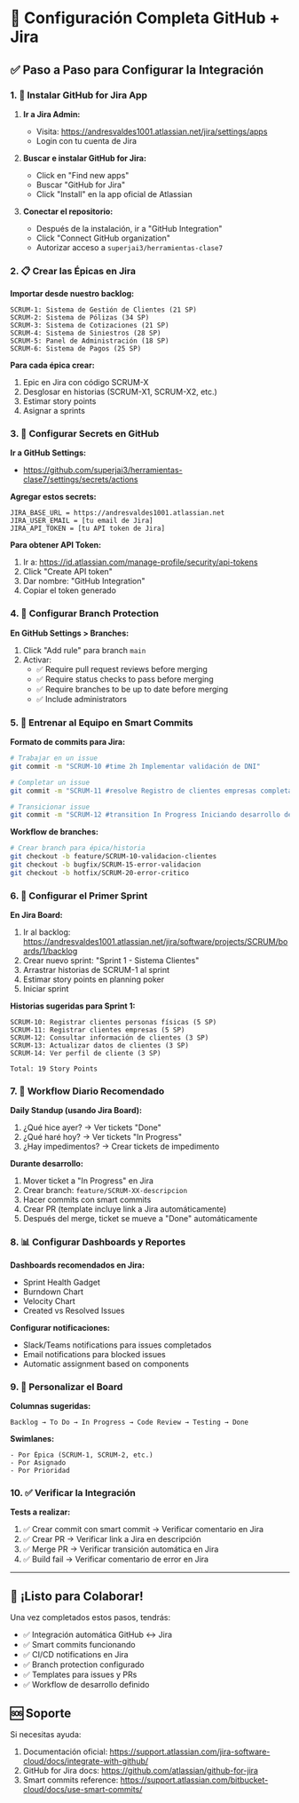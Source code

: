 # 🚀 Configuración Completa GitHub + Jira

## ✅ Paso a Paso para Configurar la Integración

### 1. 🔗 Instalar GitHub for Jira App

1. **Ir a Jira Admin:**
   - Visita: https://andresvaldes1001.atlassian.net/jira/settings/apps
   - Login con tu cuenta de Jira

2. **Buscar e instalar GitHub for Jira:**
   - Click en "Find new apps"
   - Buscar "GitHub for Jira"
   - Click "Install" en la app oficial de Atlassian

3. **Conectar el repositorio:**
   - Después de la instalación, ir a "GitHub Integration"
   - Click "Connect GitHub organization"
   - Autorizar acceso a `superjai3/herramientas-clase7`

### 2. 📋 Crear las Épicas en Jira

**Importar desde nuestro backlog:**

```
SCRUM-1: Sistema de Gestión de Clientes (21 SP)
SCRUM-2: Sistema de Pólizas (34 SP)  
SCRUM-3: Sistema de Cotizaciones (21 SP)
SCRUM-4: Sistema de Siniestros (28 SP)
SCRUM-5: Panel de Administración (18 SP)
SCRUM-6: Sistema de Pagos (25 SP)
```

**Para cada épica crear:**
1. Epic en Jira con código SCRUM-X
2. Desglosar en historias (SCRUM-X1, SCRUM-X2, etc.)
3. Estimar story points
4. Asignar a sprints

### 3. 🔐 Configurar Secrets en GitHub

**Ir a GitHub Settings:**
- https://github.com/superjai3/herramientas-clase7/settings/secrets/actions

**Agregar estos secrets:**
```
JIRA_BASE_URL = https://andresvaldes1001.atlassian.net
JIRA_USER_EMAIL = [tu email de Jira]
JIRA_API_TOKEN = [tu API token de Jira]
```

**Para obtener API Token:**
1. Ir a: https://id.atlassian.com/manage-profile/security/api-tokens  
2. Click "Create API token"
3. Dar nombre: "GitHub Integration"
4. Copiar el token generado

### 4. 🌿 Configurar Branch Protection

**En GitHub Settings > Branches:**
1. Click "Add rule" para branch `main`
2. Activar:
   - ✅ Require pull request reviews before merging
   - ✅ Require status checks to pass before merging
   - ✅ Require branches to be up to date before merging
   - ✅ Include administrators

### 5. 📝 Entrenar al Equipo en Smart Commits

**Formato de commits para Jira:**
```bash
# Trabajar en un issue
git commit -m "SCRUM-10 #time 2h Implementar validación de DNI"

# Completar un issue  
git commit -m "SCRUM-11 #resolve Registro de clientes empresas completado"

# Transicionar issue
git commit -m "SCRUM-12 #transition In Progress Iniciando desarrollo de consultas"
```

**Workflow de branches:**
```bash
# Crear branch para épica/historia
git checkout -b feature/SCRUM-10-validacion-clientes
git checkout -b bugfix/SCRUM-15-error-validacion
git checkout -b hotfix/SCRUM-20-error-critico
```

### 6. 🎯 Configurar el Primer Sprint

**En Jira Board:**
1. Ir al backlog: https://andresvaldes1001.atlassian.net/jira/software/projects/SCRUM/boards/1/backlog
2. Crear nuevo sprint: "Sprint 1 - Sistema Clientes"
3. Arrastrar historias de SCRUM-1 al sprint
4. Estimar story points en planning poker
5. Iniciar sprint

**Historias sugeridas para Sprint 1:**
```
SCRUM-10: Registrar clientes personas físicas (5 SP)
SCRUM-11: Registrar clientes empresas (5 SP)  
SCRUM-12: Consultar información de clientes (3 SP)
SCRUM-13: Actualizar datos de clientes (3 SP)
SCRUM-14: Ver perfil de cliente (3 SP)

Total: 19 Story Points
```

### 7. 🔄 Workflow Diario Recomendado

**Daily Standup (usando Jira Board):**
1. ¿Qué hice ayer? → Ver tickets "Done"
2. ¿Qué haré hoy? → Ver tickets "In Progress"  
3. ¿Hay impedimentos? → Crear tickets de impedimento

**Durante desarrollo:**
1. Mover ticket a "In Progress" en Jira
2. Crear branch: `feature/SCRUM-XX-descripcion`
3. Hacer commits con smart commits
4. Crear PR (template incluye link a Jira automáticamente)
5. Después del merge, ticket se mueve a "Done" automáticamente

### 8. 📊 Configurar Dashboards y Reportes

**Dashboards recomendados en Jira:**
- Sprint Health Gadget
- Burndown Chart  
- Velocity Chart
- Created vs Resolved Issues

**Configurar notificaciones:**
- Slack/Teams notifications para issues completados
- Email notifications para blocked issues
- Automatic assignment based on components

### 9. 🎨 Personalizar el Board

**Columnas sugeridas:**
```
Backlog → To Do → In Progress → Code Review → Testing → Done
```

**Swimlanes:**
```
- Por Épica (SCRUM-1, SCRUM-2, etc.)
- Por Asignado  
- Por Prioridad
```

### 10. ✅ Verificar la Integración

**Tests a realizar:**
1. ✅ Crear commit con smart commit → Verificar comentario en Jira
2. ✅ Crear PR → Verificar link a Jira en descripción
3. ✅ Merge PR → Verificar transición automática en Jira
4. ✅ Build fail → Verificar comentario de error en Jira

---

## 🎉 ¡Listo para Colaborar!

Una vez completados estos pasos, tendrás:

- ✅ Integración automática GitHub ↔ Jira
- ✅ Smart commits funcionando
- ✅ CI/CD notifications en Jira  
- ✅ Branch protection configurado
- ✅ Templates para issues y PRs
- ✅ Workflow de desarrollo definido

## 🆘 Soporte

Si necesitas ayuda:
1. Documentación oficial: https://support.atlassian.com/jira-software-cloud/docs/integrate-with-github/
2. GitHub for Jira docs: https://github.com/atlassian/github-for-jira
3. Smart commits reference: https://support.atlassian.com/bitbucket-cloud/docs/use-smart-commits/
